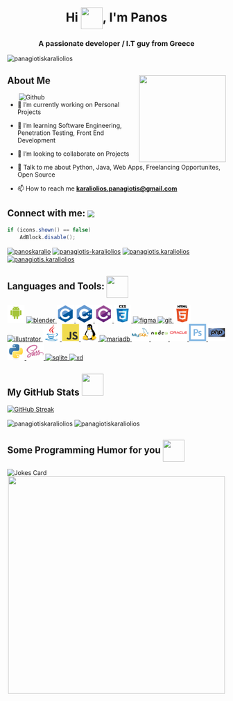
<h1 align="center">Hi <img align="center" src = "https://raw.githubusercontent.com/MartinHeinz/MartinHeinz/master/wave.gif" width="50px" height="50px">, I'm Panos</h1>
<h3 align="center">A passionate developer / I.T guy from Greece</h3>

<p align="left"> <img src="https://komarev.com/ghpvc/?username=panagiotiskaraliolios&label=Profile%20views&color=0e75b6&style=for-the-badge" alt="panagiotiskaraliolios" /> </p>

<!--
<p align="left"> <a href="https://twitter.com/panoskaralio" target="_blank"><img src="https://img.shields.io/twitter/follow/panoskaralio?logo=twitter&style=for-the-badge" alt="panoskaralio" /></a> </p>
-->

<h2> About Me <img align="right" src = "https://media0.giphy.com/media/KDDpcKigbfFpnejZs6/giphy.gif?cid=ecf05e47oy6f4zjs8g1qoiystc56cu7r9tb8a1fe76e05oty&rid=giphy.gif" width="200px" height="200px" margin="100px"></h2>

<img width="55%" align="right" alt="Github" src="https://raw.githubusercontent.com/onimur/.github/master/.resources/git-header.svg" />


- 🔭 I’m currently working on Personal Projects

- 🌱 I’m learning Software Engineering, Penetration Testing, Front End Development

- 👯 I’m looking to collaborate on Projects 

- 💬 Talk to me about Python, Java, Web Apps, Freelancing Opportunites, Open Source 

- 📫 How to reach me **karaliolios.panagiotis@gmail.com**

<h2 align="left">Connect with me: <img align="center" src='https://raw.githubusercontent.com/ShahriarShafin/ShahriarShafin/main/Assets/handshake.gif' width="" height="50px"> </h2>
<p align="left">

```Java
if (icons.shown() == false)
    AdBlock.disable();
```
    
<a href="https://twitter.com/panoskaralio" target="_blank">
  <img align="center" src="https://raw.githubusercontent.com/rahuldkjain/github-profile-readme-generator/master/src/images/icons/Social/twitter.svg" alt="panoskaralio" height="30" width="40" /></a>
<a href="https://linkedin.com/in/panagiotis-karaliolios" target="_blank">
  <img align="center" src="https://raw.githubusercontent.com/rahuldkjain/github-profile-readme-generator/master/src/images/icons/Social/linked-in-alt.svg" alt="panagiotis-karaliolios" height="30" width="40" /></a>
<a href="https://fb.com/panagiotis.karaliolios" target="_blank">
  <img align="center" src="https://raw.githubusercontent.com/rahuldkjain/github-profile-readme-generator/master/src/images/icons/Social/facebook.svg" alt="panagiotis.karaliolios" height="30" width="40" /></a>
<a href="https://instagram.com/panagiotis.karaliolios" target="_blank">
  <img align="center" src="https://raw.githubusercontent.com/rahuldkjain/github-profile-readme-generator/master/src/images/icons/Social/instagram.svg" alt="panagiotis.karaliolios" height="30" width="40" /></a>
</p>

<h2 align="left">Languages and Tools: <img align="center" src = "https://media2.giphy.com/media/QssGEmpkyEOhBCb7e1/giphy.gif?cid=ecf05e47a0n3gi1bfqntqmob8g9aid1oyj2wr3ds3mg700bl&rid=giphy.gif" width="50px" height="50px"> </h2>
<p align="left"> <a  href="https://developer.android.com" style="text-decoration:none;" target="_blank"> <img src="https://raw.githubusercontent.com/devicons/devicon/master/icons/android/android-original-wordmark.svg" alt="android" width="40" height="40"/> </a> <a href="https://www.blender.org/" target="_blank"> <img src="https://download.blender.org/branding/community/blender_community_badge_white.svg" alt="blender" width="40" height="40"/> </a> <a href="https://www.cprogramming.com/" target="_blank"> <img src="https://raw.githubusercontent.com/devicons/devicon/master/icons/c/c-original.svg" alt="c" width="40" height="40"/> </a> <a href="https://www.w3schools.com/cpp/" target="_blank"> <img src="https://raw.githubusercontent.com/devicons/devicon/master/icons/cplusplus/cplusplus-original.svg" alt="cplusplus" width="40" height="40"/> </a> <a href="https://www.w3schools.com/cs/" target="_blank"> <img src="https://raw.githubusercontent.com/devicons/devicon/master/icons/csharp/csharp-original.svg" alt="csharp" width="40" height="40"/> </a> <a href="https://www.w3schools.com/css/" target="_blank"> <img src="https://raw.githubusercontent.com/devicons/devicon/master/icons/css3/css3-original-wordmark.svg" alt="css3" width="40" height="40"/> </a> <a href="https://www.figma.com/" target="_blank"> <img src="https://www.vectorlogo.zone/logos/figma/figma-icon.svg" alt="figma" width="40" height="40"/> </a> <a href="https://git-scm.com/" target="_blank"> <img src="https://www.vectorlogo.zone/logos/git-scm/git-scm-icon.svg" alt="git" width="40" height="40"/> </a> <a href="https://www.w3.org/html/" target="_blank"> <img src="https://raw.githubusercontent.com/devicons/devicon/master/icons/html5/html5-original-wordmark.svg" alt="html5" width="40" height="40"/> </a> <a href="https://www.adobe.com/in/products/illustrator.html" target="_blank"> <img src="https://www.vectorlogo.zone/logos/adobe_illustrator/adobe_illustrator-icon.svg" alt="illustrator" width="40" height="40"/> </a> <a href="https://www.java.com" target="_blank"> <img src="https://raw.githubusercontent.com/devicons/devicon/master/icons/java/java-original.svg" alt="java" width="40" height="40"/> </a> <a href="https://developer.mozilla.org/en-US/docs/Web/JavaScript" target="_blank"> <img src="https://raw.githubusercontent.com/devicons/devicon/master/icons/javascript/javascript-original.svg" alt="javascript" width="40" height="40"/> </a> <a href="https://www.linux.org/" target="_blank"> <img src="https://raw.githubusercontent.com/devicons/devicon/master/icons/linux/linux-original.svg" alt="linux" width="40" height="40"/> </a> <a href="https://mariadb.org/" target="_blank"> <img src="https://www.vectorlogo.zone/logos/mariadb/mariadb-icon.svg" alt="mariadb" width="40" height="40"/> </a> <a href="https://www.mysql.com/" target="_blank"> <img src="https://raw.githubusercontent.com/devicons/devicon/master/icons/mysql/mysql-original-wordmark.svg" alt="mysql" width="40" height="40"/> </a> <a href="https://nodejs.org" target="_blank"> <img src="https://raw.githubusercontent.com/devicons/devicon/master/icons/nodejs/nodejs-original-wordmark.svg" alt="nodejs" width="40" height="40"/> </a> <a href="https://www.oracle.com/" target="_blank"> <img src="https://raw.githubusercontent.com/devicons/devicon/master/icons/oracle/oracle-original.svg" alt="oracle" width="40" height="40"/> </a> <a href="https://www.photoshop.com/en" target="_blank"> <img src="https://raw.githubusercontent.com/devicons/devicon/master/icons/photoshop/photoshop-line.svg" alt="photoshop" width="40" height="40"/> </a> <a href="https://www.php.net" target="_blank"> <img src="https://raw.githubusercontent.com/devicons/devicon/master/icons/php/php-original.svg" alt="php" width="40" height="40"/> </a> <a href="https://www.python.org" target="_blank"> <img src="https://raw.githubusercontent.com/devicons/devicon/master/icons/python/python-original.svg" alt="python" width="40" height="40"/> </a> <a href="https://sass-lang.com" target="_blank"> <img src="https://raw.githubusercontent.com/devicons/devicon/master/icons/sass/sass-original.svg" alt="sass" width="40" height="40"/> </a> <a href="https://www.sqlite.org/" target="_blank"> <img src="https://www.vectorlogo.zone/logos/sqlite/sqlite-icon.svg" alt="sqlite" width="40" height="40"/> </a> <a href="https://www.adobe.com/products/xd.html" target="_blank"> <img src="https://cdn.worldvectorlogo.com/logos/adobe-xd.svg" alt="xd" width="40" height="40"/> </a> </p>



<h2> My GitHub Stats <img src='https://media1.giphy.com/media/du3J3cXyzhj75IOgvA/giphy.gif?cid=ecf05e47x2g034i9pzwtzzsd3xgg2w9nr94t4tflbbgo3008&rid=giphy.gif' width="50px" height="50px"> </h2>

[![GitHub Streak](https://github-readme-streak-stats.herokuapp.com?user=PanagiotisKaraliolios&theme=cobalt&hide_border=true&background=0D1117&stroke=52F8EB&ring=52F8EB&currStreakNum=E4E4E4&sideNums=52F8EB&fire=52F8EB&currStreakLabel=E4E4E4&sideLabels=E4E4E4&dates=52F8EB&border=DD2727)](https://git.io/streak-stats)

<!--
**PanagiotisKaraliolios/PanagiotisKaraliolios** is a ✨ _special_ ✨ repository because its `README.md` (this file) appears on your GitHub profile.

Here are some ideas to get you started:

- 🔭 I’m currently working on ...
- 🌱 I’m currently learning ...
- 👯 I’m looking to collaborate on ...
- 🤔 I’m looking for help with ...
- 💬 Ask me about ...
- 📫 How to reach me: ...
- 😄 Pronouns: ...
- ⚡ Fun fact: ...
-->


<!--
[![Anurag's GitHub stats](https://github-readme-stats.vercel.app/api?username=PanagiotisKaraliolios&count_private=true&show_icons=true&theme=tokyonight&include_all_commits=true&count_private=true&show_owner=true)](https://github.com/PanagiotisKaraliolios/github-readme-stats)

[![Top Langs](https://github-readme-stats.vercel.app/api/top-langs/?username=PanagiotisKaraliolios&theme=tokyonight&layout=compact)](https://github.com/PanagiotisKaraliolios/github-readme-stats)
-->

<a href="https://github.com/anuraghazra/github-readme-stats" target="_blank" style="text-decoration:none;">
  <img align="center" src="https://github-readme-stats.vercel.app/api?username=PanagiotisKaraliolios&title_color=52F9EB&text_color=e4e4e4&icon_color=42DBCA&bg_color=0,530890,dd4b69&count_private=true&show_icons=true&include_all_commits=true&count_private=true&hide_border=true" alt="panagiotiskaraliolios"/>
</a>
<a href="https://github.com/anuraghazra/github-readme-stats" target="_blank" style="text-decoration:none;">
  <img align="center" src="https://github-readme-stats.vercel.app/api/top-langs/?username=PanagiotisKaraliolios&title_color=52F9EB&text_color=e4e4e4&bg_color=0,dd4b69,530890&layout=compact&hide_border=true&langs_count=10&cache_seconds=2000" alt="panagiotiskaraliolios"/>
</a>

<h2> Some Programming Humor for you <img align ='center' src='https://media.giphy.com/media/QWvra259h4LCvdJnxP/giphy.gif' width="50px" height="50px">
</h2>

<img src="https://readme-jokes.vercel.app/api?theme=react" alt="Jokes Card" />

<div align="center">
    <img width="500px" height="500px" src="https://media.giphy.com/media/JR7iS0j2YwfW9mopu3/giphy.gif">
</div>
